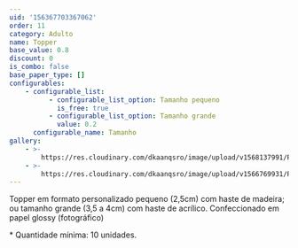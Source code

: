 ```yaml
---
uid: '156367703367062'
order: 11
category: Adulto
name: Topper
base_value: 0.8
discount: 0
is_combo: false
base_paper_type: []
configurables:
    - configurable_list:
          - configurable_list_option: Tamanho pequeno
            is_free: true
          - configurable_list_option: Tamanho grande
            value: 0.2
      configurable_name: Tamanho
gallery:
    - >-
        https://res.cloudinary.com/dkaanqsro/image/upload/v1568137991/Papelaria%20adulto/Topper_p0u4hi.jpg
    - >-
        https://res.cloudinary.com/dkaanqsro/image/upload/v1566769931/Papelaria%20adulto/Mini_topper_2_et5naq.jpg
---
```


Topper em formato personalizado pequeno (2,5cm) com haste de madeira; ou
tamanho grande (3,5 a 4cm) com haste de acrílico. Confeccionado em papel
glossy (fotográfico)

\* Quantidade mínima: 10 unidades.
